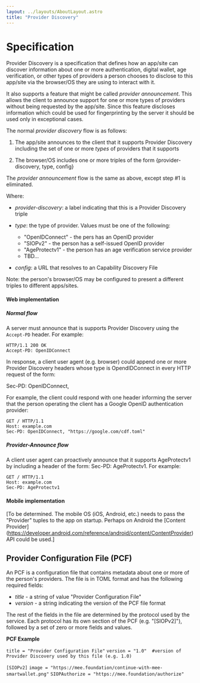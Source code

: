 ```yaml
---
layout: ../layouts/AboutLayout.astro
title: "Provider Discovery"
---
```


# Specification

Provider Discovery is a specification that defines how an app/site can discover information about one or more authentication, digital wallet, age verification, or other types of providers a person chooses to disclose to this app/site via the browser/OS they are using to interact with it. 

It also supports a feature that might be called *provider announcement*. This allows the client to  announce support for one or more types of providers without being requested by the app/site. Since this feature discloses information which could be used for fingerprinting by the server it should be used only in exceptional cases.

The normal *provider discovery* flow is as follows:

1. The app/site announces to the client that it supports Provider Discovery including the set of one or more *types* of providers that it supports

2. The browser/OS includes one or more triples of the form {provider-discovery, type, config}

The *provider announcement* flow is the same as above, except step #1 is eliminated.

Where:

- *provider-discovery*: a label indicating that this is a Provider Discovery triple 
  
- *type*: the type of provider. Values must be one of the following:
  - "OpenIDConnect" - the pers has an OpenID provider
  - "SIOPv2" - the person has a self-issued OpenID provider 
  - "AgeProtectv1" - the person has an age verification service provider 
  - TBD...
  
- *config*: a URL that resolves to an Capability Discovery File

Note: the person's browser/OS may be configured to present a different triples to different apps/sites. 

#### Web implementation

##### Normal flow

A server must announce that is supports Provider Discovery using the `Accept-PD` header. For example:

```
HTTP/1.1 200 OK
Accept-PD: OpenIDConnect
```

In response, a client user agent (e.g. browser) could append one or more Provider Discovery headers whose type is OpendIDConnect in every HTTP request of the form:

Sec-PD: OpenIDConnect, <config>

For example, the client could respond with one header informing the server that the person operating the client has a Google OpenID authentication provider:

	GET / HTTP/1.1
	Host: example.com
	Sec-PD: OpenIDConnect, "https://google.com/cdf.toml"

##### Provider-Announce flow

A client user agent can proactively announce that it supports AgeProtectv1 by including a header of the form: Sec-PD: AgeProtectv1. For example:

	GET / HTTP/1.1
	Host: example.com
	Sec-PD: AgeProtectv1

#### Mobile implementation

[To be determined. The mobile OS (iOS, Android, etc.) needs to pass the "Provider" tuples to the app on startup. Perhaps on Android the [Content Provider] (https://developer.android.com/reference/android/content/ContentProvider) API could be used.]

## Provider Configuration File (PCF)

An PCF is a configuration file that contains metadata about one or more of the person's providers. The file is in TOML format and  has the following required fields:

- *title* - a string of value "Provider Configuration File"
- *version* - a string indicating the version of the PCF file format

The rest of the fields in the file are determined by the protocol used by the service. Each protocol has its own section of the PCF (e.g. "[SIOPv2]"),  followed by a set of zero or more fields and values.

**PCF Example** 

`title = "Provider Configuration File"`
`version = "1.0"  #version of Provider Discovery used by this file (e.g. 1.0)`

`[SIOPv2]`
`image = "https://mee.foundation/continue-with-mee-smartwallet.png"`
`SIOPAuthorize = "https://mee.foundation/authorize"`

